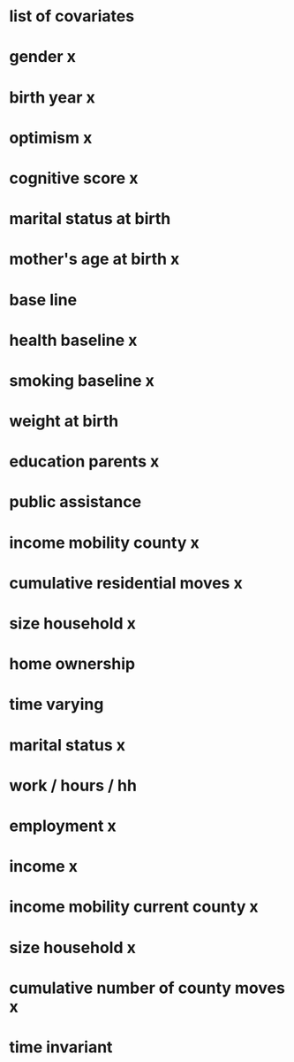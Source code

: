 
# list of covariates

# gender x
# birth year x
# optimism x
# cognitive score x
# marital status at birth
# mother's age at birth x

# base line

# health baseline x
# smoking baseline x

# weight at birth
# education parents x
# public assistance
# income mobility county x
# cumulative residential moves x
# size household x
# home ownership

# time varying

# marital status x
# work / hours / hh
# employment x
# income x
# income mobility current county x
# size household x
# cumulative number of county moves x

# time invariant